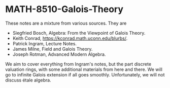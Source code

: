 # MATH-8510-Galois-Theory

These notes are a mixture from various sources. They are 

* Siegfried Bosch, Algebra: From the Viewpoint of Galois Theory. 
* Keith Conrad, https://kconrad.math.uconn.edu/blurbs/.
* Patrick Ingram, Lecture Notes.
* ‪James Milne, Field and Galois Theory.
* Joseph Rotman, Advanced Modern Algebra.

We aim to cover everything from Ingram's notes, but the part discrete valuation rings, with some additional materials from here and there. We will go to infinite Galois extension if all goes smoothly. Unfortunately, we will not discuss &#233;tale algebra.

